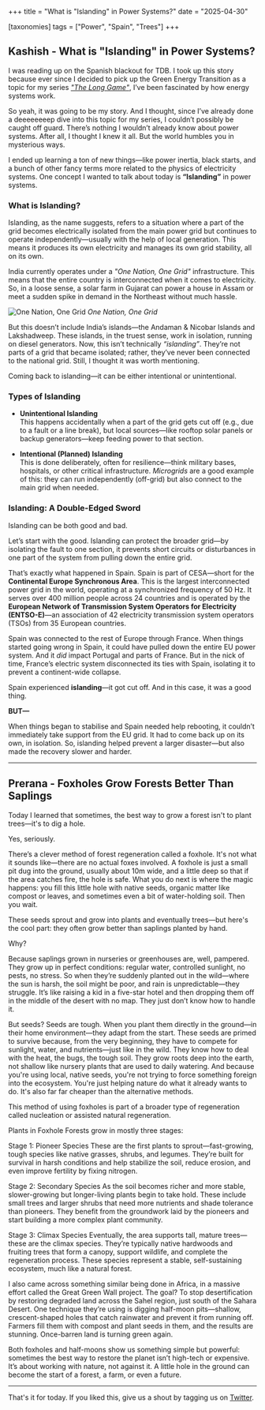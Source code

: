 +++
title = "What is "Islanding" in Power Systems?"
date = "2025-04-30"
  
[taxonomies]
tags = ["Power", "Spain", "Trees"]
+++

## Kashish - What is "Islanding" in Power Systems?

I was reading up on the Spanish blackout for TDB. I took up this story because ever since I decided to pick up the Green Energy Transition as a topic for my series [*"The Long Game"*](https://www.youtube.com/playlist?list=PLuJA1JMOOYDxEFokHQUes340jvBxr8ecA), I’ve been fascinated by how energy systems work.

So yeah, it was going to be my story. And I thought, since I’ve already done a deeeeeeeep dive into this topic for my series, I couldn’t possibly be caught off guard. There’s nothing I wouldn’t already know about power systems. After all, I thought I knew it all. But the world humbles you in mysterious ways.

I ended up learning a ton of new things—like power inertia, black starts, and a bunch of other fancy terms more related to the physics of electricity systems. One concept I wanted to talk about today is **“Islanding”** in power systems.

### What is Islanding?

Islanding, as the name suggests, refers to a situation where a part of the grid becomes electrically isolated from the main power grid but continues to operate independently—usually with the help of local generation. This means it produces its own electricity and manages its own grid stability, all on its own.

India currently operates under a *"One Nation, One Grid"* infrastructure. This means that the entire country is interconnected when it comes to electricity. So, in a loose sense, a solar farm in Gujarat can power a house in Assam or meet a sudden spike in demand in the Northeast without much hassle.

![One Nation, One Grid](https://blogmedia.testbook.com/blog/wp-content/uploads/2022/11/power-grid-3-9d23fddf.png)
*One Nation, One Grid*

But this doesn’t include India’s islands—the Andaman & Nicobar Islands and Lakshadweep. These islands, in the truest sense, work in isolation, running on diesel generators. Now, this isn’t technically *“islanding”*. They’re not parts of a grid that became isolated; rather, they’ve never been connected to the national grid. Still, I thought it was worth mentioning.

Coming back to islanding—it can be either intentional or unintentional.

### Types of Islanding

- **Unintentional Islanding**  
  This happens accidentally when a part of the grid gets cut off (e.g., due to a fault or a line break), but local sources—like rooftop solar panels or backup generators—keep feeding power to that section.

- **Intentional (Planned) Islanding**  
  This is done deliberately, often for resilience—think military bases, hospitals, or other critical infrastructure. *Microgrids* are a good example of this: they can run independently (off-grid) but also connect to the main grid when needed.

### Islanding: A Double-Edged Sword

Islanding can be both good and bad.

Let’s start with the good. Islanding can protect the broader grid—by isolating the fault to one section, it prevents short circuits or disturbances in one part of the system from pulling down the entire grid.

That’s exactly what happened in Spain. Spain is part of CESA—short for the **Continental Europe Synchronous Area**. This is the largest interconnected power grid in the world, operating at a synchronized frequency of 50 Hz. It serves over 400 million people across 24 countries and is operated by the **European Network of Transmission System Operators for Electricity (ENTSO-E)**—an association of 42 electricity transmission system operators (TSOs) from 35 European countries.

Spain was connected to the rest of Europe through France. When things started going wrong in Spain, it could have pulled down the entire EU power system. And it *did* impact Portugal and parts of France. But in the nick of time, France’s electric system disconnected its ties with Spain, isolating it to prevent a continent-wide collapse.

Spain experienced **islanding**—it got cut off. And in this case, it was a good thing.

**BUT—**

When things began to stabilise and Spain needed help rebooting, it couldn’t immediately take support from the EU grid. It had to come back up on its own, in isolation. So, islanding helped prevent a larger disaster—but also made the recovery slower and harder.

---

## Prerana - Foxholes Grow Forests Better Than Saplings

Today I learned that sometimes, the best way to grow a forest isn't to plant trees—it's to dig a hole.

Yes, seriously.

There’s a clever method of forest regeneration called a foxhole. It's not what it sounds like—there are no actual foxes involved. A foxhole is just a small pit dug into the ground, usually about 10m wide, and a little deep so that if the area catches fire, the hole is safe. What you do next is where the magic happens: you fill this little hole with native seeds, organic matter like compost or leaves, and sometimes even a bit of water-holding soil. Then you wait.

These seeds sprout and grow into plants and eventually trees—but here's the cool part: they often grow better than saplings planted by hand.

Why?

Because saplings grown in nurseries or greenhouses are, well, pampered. They grow up in perfect conditions: regular water, controlled sunlight, no pests, no stress. So when they’re suddenly planted out in the wild—where the sun is harsh, the soil might be poor, and rain is unpredictable—they struggle. It’s like raising a kid in a five-star hotel and then dropping them off in the middle of the desert with no map. They just don’t know how to handle it. 

But seeds? Seeds are tough. When you plant them directly in the ground—in their home environment—they adapt from the start. These seeds are primed to survive because, from the very beginning, they have to compete for sunlight, water, and nutrients—just like in the wild. They know how to deal with the heat, the bugs, the tough soil. They grow roots deep into the earth, not shallow like nursery plants that are used to daily watering. And because you're using local, native seeds, you're not trying to force something foreign into the ecosystem. You're just helping nature do what it already wants to do. It's also far far cheaper than the alternative methods.

This method of using foxholes is part of a broader type of regeneration called nucleation or assisted natural regeneration. 

Plants in Foxhole Forests grow in mostly three stages:

Stage 1: Pioneer Species
These are the first plants to sprout—fast-growing, tough species like native grasses, shrubs, and legumes. They’re built for survival in harsh conditions and help stabilize the soil, reduce erosion, and even improve fertility by fixing nitrogen.

Stage 2: Secondary Species
As the soil becomes richer and more stable, slower-growing but longer-living plants begin to take hold. These include small trees and larger shrubs that need more nutrients and shade tolerance than pioneers. They benefit from the groundwork laid by the pioneers and start building a more complex plant community.

Stage 3: Climax Species
Eventually, the area supports tall, mature trees—these are the climax species. They’re typically native hardwoods and fruiting trees that form a canopy, support wildlife, and complete the regeneration process. These species represent a stable, self-sustaining ecosystem, much like a natural forest.

I also came across something similar being done in Africa, in a massive effort called the Great Green Wall project. The goal? To stop desertification by restoring degraded land across the Sahel region, just south of the Sahara Desert. One technique they’re using is digging half-moon pits—shallow, crescent-shaped holes that catch rainwater and prevent it from running off. Farmers fill them with compost and plant seeds in them, and the results are stunning. Once-barren land is turning green again.

Both foxholes and half-moons show us something simple but powerful: sometimes the best way to restore the planet isn’t high-tech or expensive. It’s about working with nature, not against it. A little hole in the ground can become the start of a forest, a farm, or even a future. 

---

That's it for today. If you liked this, give us a shout by tagging us on  [Twitter](https://x.com/zerodhamarkets).
